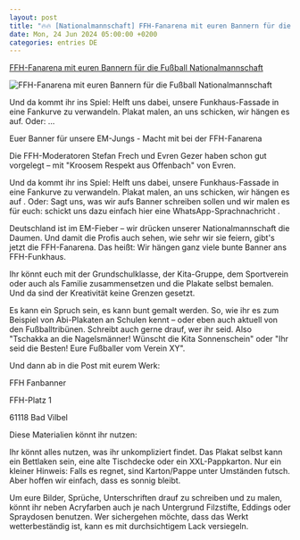 ```yaml
---
layout: post
title: "🔥🔥 [Nationalmannschaft] FFH-Fanarena mit euren Bannern für die Fußball Nationalmannschaft"
date: Mon, 24 Jun 2024 05:00:00 +0200
categories: entries DE
---
```

[FFH-Fanarena mit euren Bannern für die Fußball Nationalmannschaft](https://www.ffh.de/aktionen/ffh-aktionen/404852-ffh-fanarena-mit-euren-bannern-fuer-die-fussball-nationalmannschaft.html)

![FFH-Fanarena mit euren Bannern für die Fußball Nationalmannschaft](https://www.ffh.de/fileadmin/_processed_/2/e/csm_plakat_gross_3183501a6c.jpg)

Und da kommt ihr ins Spiel: Helft uns dabei, unsere Funkhaus-Fassade in eine Fankurve zu verwandeln. Plakat malen, an uns schicken, wir hängen es auf. Oder: ...

Euer Banner für unsere EM-Jungs - Macht mit bei der FFH-Fanarena

Die FFH-Moderatoren Stefan Frech und Evren Gezer haben schon gut vorgelegt – mit "Kroosem Respekt aus Offenbach" von Evren.

Und da kommt ihr ins Spiel: Helft uns dabei, unsere Funkhaus-Fassade in eine Fankurve zu verwandeln. Plakat malen, an uns schicken, wir hängen es auf . Oder: Sagt uns, was wir aufs Banner schreiben sollen und wir malen es für euch: schickt uns dazu einfach hier eine WhatsApp-Sprachnachricht .

Deutschland ist im EM-Fieber – wir drücken unserer Nationalmannschaft die Daumen. Und damit die Profis auch sehen, wie sehr wir sie feiern, gibt's jetzt die FFH-Fanarena. Das heißt: Wir hängen ganz viele bunte Banner ans FFH-Funkhaus.

Ihr könnt euch mit der Grundschulklasse, der Kita-Gruppe, dem Sportverein oder auch als Familie zusammensetzen und die Plakate selbst bemalen. Und da sind der Kreativität keine Grenzen gesetzt.

Es kann ein Spruch sein, es kann bunt gemalt werden. So, wie ihr es zum Beispiel von Abi-Plakaten an Schulen kennt – oder eben auch aktuell von den Fußballtribünen. Schreibt auch gerne drauf, wer ihr seid. Also "Tschakka an die Nagelsmänner! Wünscht die Kita Sonnenschein" oder "Ihr seid die Besten! Eure Fußballer vom Verein XY".

Und dann ab in die Post mit eurem Werk:

FFH Fanbanner

FFH-Platz 1

61118 Bad Vilbel

Diese Materialien könnt ihr nutzen:

Ihr könnt alles nutzen, was ihr unkompliziert findet. Das Plakat selbst kann ein Bettlaken sein, eine alte Tischdecke oder ein XXL-Pappkarton. Nur ein kleiner Hinweis: Falls es regnet, sind Karton/Pappe unter Umständen futsch. Aber hoffen wir einfach, dass es sonnig bleibt.

Um eure Bilder, Sprüche, Unterschriften drauf zu schreiben und zu malen, könnt ihr neben Acryfarben auch je nach Untergrund Filzstifte, Eddings oder Spraydosen benutzen. Wer sichergehen möchte, dass das Werkt wetterbeständig ist, kann es mit durchsichtigem Lack versiegeln.

